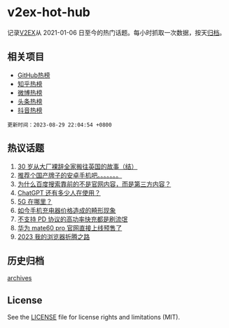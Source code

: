 # v2ex-hot-hub

 记录[V2EX](https://www.v2ex.com/)从 2021-01-06 日至今的热门话题。每小时抓取一次数据，按天[归档](archives)。
 
 ## 相关项目

- [GitHub热榜](https://github.com/snaildev/github-hot-hub)
- [知乎热榜](https://github.com/snaildev/zhihu-hot-hub)
- [微博热榜](https://github.com/snaildev/weibo-hot-hub)
- [头条热榜](https://github.com/snaildev/toutiao-hot-hub)
- [抖音热榜](https://github.com/snaildev/douyin-hot-hub)


 `更新时间：2023-08-29 22:04:54 +0800`

## 热议话题

1. [30 岁从大厂裸辞全家搬往英国的故事（结）](https://www.v2ex.com/t/969041)
1. [推荐个国产牌子的安卓手机吧。。。。。。。](https://www.v2ex.com/t/969089)
1. [为什么百度搜索靠前的不是官网内容，而是第三方内容？](https://www.v2ex.com/t/969051)
1. [ChatGPT 还有多少人在使用？](https://www.v2ex.com/t/969052)
1. [5G 在哪里？](https://www.v2ex.com/t/969070)
1. [如今手机充电器价格造成的畸形现象](https://www.v2ex.com/t/969133)
1. [不支持 PD 协议的高功率快充都是刷流氓](https://www.v2ex.com/t/969137)
1. [华为 mate60 pro 官网直接上线预售了](https://www.v2ex.com/t/969171)
1. [2023 我的浏览器折腾之路](https://www.v2ex.com/t/969065)

## 历史归档

[archives](archives)

## License

See the [LICENSE](LICENSE) file for license rights and limitations (MIT).
